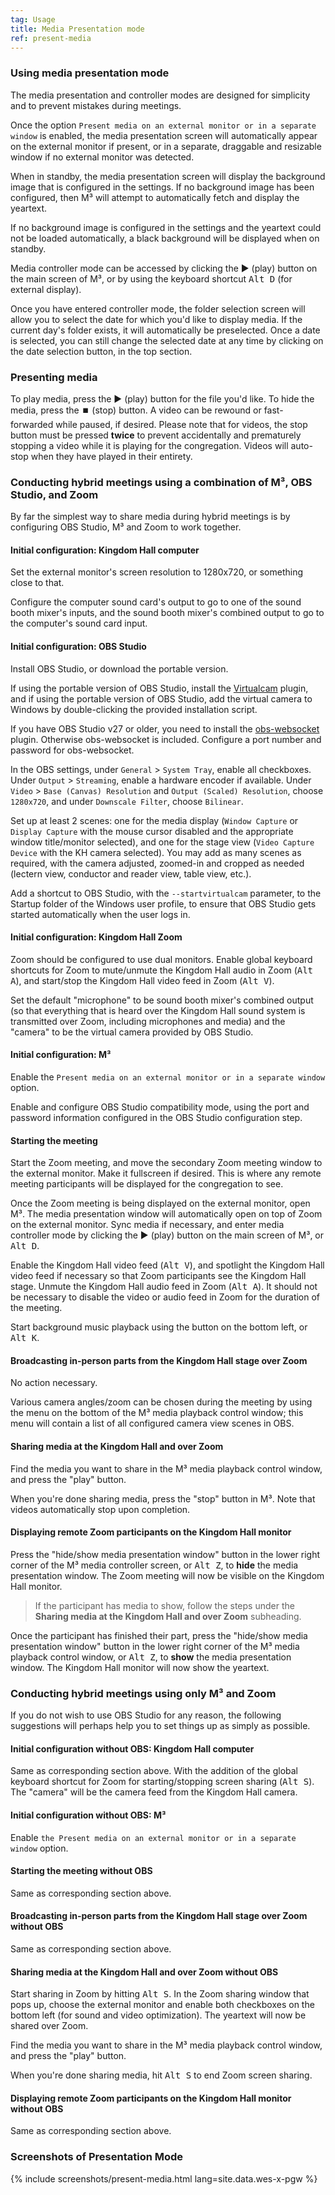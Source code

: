 ```yaml
---
tag: Usage
title: Media Presentation mode
ref: present-media
---
```


### Using media presentation mode

The media presentation and controller modes are designed for simplicity and to prevent mistakes during meetings.

Once the option `Present media on an external monitor or in a separate window` is enabled, the media presentation screen will automatically appear on the external monitor if present, or in a separate, draggable and resizable window if no external monitor was detected.

When in standby, the media presentation screen will display the background image that is configured in the settings. If no background image has been configured, then M³ will attempt to automatically fetch and display the yeartext.

If no background image is configured in the settings and the yeartext could not be loaded automatically, a black background will be displayed when on standby.

Media controller mode can be accessed by clicking the ▶️ (play) button on the main screen of M³, or by using the keyboard shortcut <kbd>Alt D</kbd> (for external display).

Once you have entered controller mode, the folder selection screen will allow you to select the date for which you'd like to display media. If the current day's folder exists, it will automatically be preselected. Once a date is selected, you can still change the selected date at any time by clicking on the date selection button, in the top section.

### Presenting media

To play media, press the ▶️ (play) button for the file you'd like. To hide the media, press the ⏹️ (stop) button. A video can be rewound or fast-forwarded while paused, if desired. Please note that for videos, the stop button must be pressed **twice** to prevent accidentally and prematurely stopping a video while it is playing for the congregation. Videos will auto-stop when they have played in their entirety.

### Conducting hybrid meetings using a combination of M³, OBS Studio, and Zoom

By far the simplest way to share media during hybrid meetings is by configuring OBS Studio, M³ and Zoom to work together.

#### Initial configuration: Kingdom Hall computer

Set the external monitor's screen resolution to 1280x720, or something close to that.

Configure the computer sound card's output to go to one of the sound booth mixer's inputs, and the sound booth mixer's combined output to go to the computer's sound card input.

#### Initial configuration: OBS Studio

Install OBS Studio, or download the portable version.

If using the portable version of OBS Studio, install the [Virtualcam](https://obsproject.com/forum/resources/obs-virtualcam.949/) plugin, and if using the portable version of OBS Studio, add the virtual camera to Windows by double-clicking the provided installation script.

If you have OBS Studio v27 or older, you need to install the [obs-websocket](https://github.com/obsproject/obs-websocket) plugin. Otherwise obs-websocket is included. Configure a port number and password for obs-websocket.

In the OBS settings, under `General` > `System Tray`, enable all checkboxes. Under `Output` > `Streaming`, enable a hardware encoder if available. Under `Video` > `Base (Canvas) Resolution` and `Output (Scaled) Resolution`, choose `1280x720`, and under `Downscale Filter`, choose `Bilinear`.

Set up at least 2 scenes: one for the media display (`Window Capture` or `Display Capture` with the mouse cursor disabled and the appropriate window title/monitor selected), and one for the stage view (`Video Capture Device` with the KH camera selected). You may add as many scenes as required, with the camera adjusted, zoomed-in and cropped as needed (lectern view, conductor and reader view, table view, etc.).

Add a shortcut to OBS Studio, with the `--startvirtualcam` parameter, to the Startup folder of the Windows user profile, to ensure that OBS Studio gets started automatically when the user logs in.

#### Initial configuration: Kingdom Hall Zoom

Zoom should be configured to use dual monitors. Enable global keyboard shortcuts for Zoom to mute/unmute the Kingdom Hall audio in Zoom (<kbd>Alt A</kbd>), and start/stop the Kingdom Hall video feed in Zoom (<kbd>Alt V</kbd>).

Set the default "microphone" to be sound booth mixer's combined output (so that everything that is heard over the Kingdom Hall sound system is transmitted over Zoom, including microphones and media) and the "camera" to be the virtual camera provided by OBS Studio.

#### Initial configuration: M³

Enable the `Present media on an external monitor or in a separate window` option.

Enable and configure OBS Studio compatibility mode, using the port and password information configured in the OBS Studio configuration step.

#### Starting the meeting

Start the Zoom meeting, and move the secondary Zoom meeting window to the external monitor. Make it fullscreen if desired. This is where any remote meeting participants will be displayed for the congregation to see.

Once the Zoom meeting is being displayed on the external monitor, open M³. The media presentation window will automatically open on top of Zoom on the external monitor. Sync media if necessary, and enter media controller mode by clicking the ▶️ (play) button on the main screen of M³, or <kbd>Alt D</kbd>.

Enable the Kingdom Hall video feed (<kbd>Alt V</kbd>), and spotlight the Kingdom Hall video feed if necessary so that Zoom participants see the Kingdom Hall stage. Unmute the Kingdom Hall audio feed in Zoom (<kbd>Alt A</kbd>). It should not be necessary to disable the video or audio feed in Zoom for the duration of the meeting.

Start background music playback using the button on the bottom left, or <kbd>Alt K</kbd>.

#### Broadcasting in-person parts from the Kingdom Hall stage over Zoom

No action necessary.

Various camera angles/zoom can be chosen during the meeting by using the menu on the bottom of the M³ media playback control window; this menu will contain a list of all configured camera view scenes in OBS.

#### Sharing media at the Kingdom Hall and over Zoom

Find the media you want to share in the M³ media playback control window, and press the "play" button.

When you're done sharing media, press the "stop" button in M³. Note that videos automatically stop upon completion.

#### Displaying remote Zoom participants on the Kingdom Hall monitor

Press the "hide/show media presentation window" button in the lower right corner of the M³ media controller screen, or <kbd>Alt Z</kbd>, to **hide** the media presentation window. The Zoom meeting will now be visible on the Kingdom Hall monitor.

> If the participant has media to show, follow the steps under the **Sharing media at the Kingdom Hall and over Zoom** subheading.

Once the participant has finished their part, press the "hide/show media presentation window" button in the lower right corner of the M³ media playback control window, or <kbd>Alt Z</kbd>, to **show** the media presentation window. The Kingdom Hall monitor will now show the yeartext.

### Conducting hybrid meetings using only M³ and Zoom

If you do not wish to use OBS Studio for any reason, the following suggestions will perhaps help you to set things up as simply as possible.

#### Initial configuration without OBS: Kingdom Hall computer

Same as corresponding section above. With the addition of the global keyboard shortcut for Zoom for starting/stopping screen sharing (<kbd>Alt S</kbd>). The "camera" will be the camera feed from the Kingdom Hall camera.

#### Initial configuration without OBS: M³

Enable `the Present media on an external monitor or in a separate window` option.

#### Starting the meeting without OBS

Same as corresponding section above.

#### Broadcasting in-person parts from the Kingdom Hall stage over Zoom without OBS

Same as corresponding section above.

#### Sharing media at the Kingdom Hall and over Zoom without OBS

Start sharing in Zoom by hitting <kbd>Alt S</kbd>. In the Zoom sharing window that pops up, choose the external monitor and enable both checkboxes on the bottom left (for sound and video optimization). The yeartext will now be shared over Zoom.

Find the media you want to share in the M³ media playback control window, and press the "play" button.

When you're done sharing media, hit <kbd>Alt S</kbd> to end Zoom screen sharing.

#### Displaying remote Zoom participants on the Kingdom Hall monitor without OBS

Same as corresponding section above.

### Screenshots of Presentation Mode

{% include screenshots/present-media.html lang=site.data.wes-x-pgw %}
